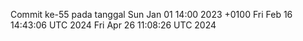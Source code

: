 Commit ke-55 pada tanggal Sun Jan 01 14:00 2023 +0100
Fri Feb 16 14:43:06 UTC 2024
Fri Apr 26 11:08:26 UTC 2024

